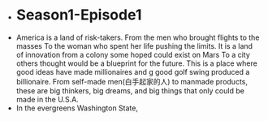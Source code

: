 - # Season1-Episode1
- America is a land of risk-takers. From the men who brought flights to the masses To the woman who spent her life pushing the limits. It is a land of innovation from a colony some hoped could exist on Mars To a city others thought would be a blueprint for the future. This is a place where good ideas have made millionaires and g good golf swing produced a billionaire. From self-made men(白手起家的人) to manmade products, these are big thinkers, big dreams, and big things that only could be made in the U.S.A.
- In the evergreens Washington State,